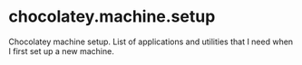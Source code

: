 chocolatey.machine.setup
========================

Chocolatey machine setup. List of applications and utilities that I need when I first set up a new machine.
